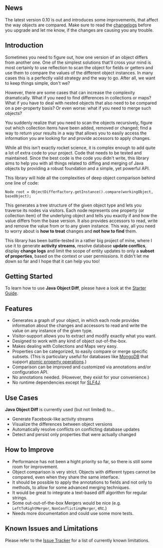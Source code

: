 ## News

The latest version 0.10 is out and introduces some improvements, that affect the way objects are compared. Make sure to read the [changelogs](https://github.com/SQiShER/java-object-diff/wiki/Changelog) before you upgrade and let me know, if the changes are causing you any trouble.

## Introduction

Sometimes you need to figure out, how one version of an object differs from another one. One of the simplest solutions that'll cross your mind is most certainly to use reflection to scan the object for fields or getters and use them to compare the values of the different object instances. In many cases this is a perfectly valid strategy and the way to go. After all, we want to keep things simple, don't we?

However, there are some cases that can increase the complexity dramatically. What if you need to find differences in collections or maps? What if you have to deal with nested objects that also need to be compared on a per-property basis? Or even worse: what if you need to merge such objects?

You suddenly realize that you need to scan the objects recursively, figure out which collection items have been added, removed or changed; find a way to return your results in a way that allows you to easily access the information you are looking for and provide accessors to apply changes.

While all this isn't exactly rocket science, it is complex enough to add quite a lot of extra code to your project. Code that needs to be tested and maintained. Since the best code is the code you didn't write, this library aims to help you with all things related to diffing and merging of Java objects by providing a robust foundation and a simple, yet powerful API.

This library will hide all the complexities of deep object comparison behind one line of code:

	Node root = ObjectDifferFactory.getInstance().compare(workingObject, baseObject);

This generates a tree structure of the given object type and lets you traverse its nodes via visitors. Each node represents  one property (or collection item) of the underlying object and tells you exactly if and how the value differs from the base version. It also  provides accessors to read, write and remove the value from or to any given instance. This way, all you need to worry about is **how to treat** changes and **not how to find** them.

This library has been battle-tested in a rather big project of mine, where I use it to generate **activity streams**, resolve database **update conflics**, display **change logs** and limit the scope of entity updates to only a **subset of properties**, based on the context or user permissions. It didn't let me down so far and I hope that it can help you too!

## Getting Started

To learn how to use **Java Object Diff**, please have a look at the [Starter Guide](https://github.com/SQiShER/java-object-diff/wiki/Getting-Started).

## Features

* Generates a graph of your object, in which each node provides information about the changes and accessors to read and write the value on any instance of the given type.
* Visitor-support allows you to extract and modify exactly what you want.
* Designed to work with any kind of object out-of-the-box.
* Makes dealing with Collections and Maps very easy.
* Properties can be categorized, to easily compare or merge specific subsets. (This is particulary useful for databases like [MongoDB](http://www.mongodb.org/) that support [atomic property operations](http://www.mongodb.org/display/DOCS/Atomic+Operations).)
* Comparison can be improved and customized via annotations and/or configuration API.
* No annotations needed. (However, they exist for your convenience.)
* No runtime dependencies except for [SLF4J](http://www.slf4j.org/).

## Use Cases

**Java Object Diff** is currently used (but not limited) to...

* Generate Facebook-like activity streams
* Visualize the differences between object versions
* Automatically resolve conflicts on conflicting database updates
* Detect and persist only properties that were actually changed

## How to Improve

* Performance has not been a hight priority so far, so there is still some room for improvement.
* Object comparison is very strict. Objects with different types cannot be compared, even when they share the same interface.
* It should be possible to apply the annotations to fields and not only to methods, to allow for some advanced merging techniques.
* It would be great to integrate a text-based diff algorithm for regular strings.
* Some out-out-of-the-box Mergers would be nice (e.g. `LeftToRightMerger`, `NonConflictingMerger`, etc.)
* Needs more documentation and could use some more tests.

## Known Issues and Limitations

Please refer to the [Issue Tracker](https://github.com/SQiShER/java-object-diff/issues?state=open) for a list of currently known limitations.
